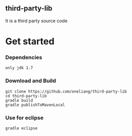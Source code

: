 third-party-lib
---
It is a third party source code


# Get started
### Dependencies
```
only jdk 1.7
```

### Download and Build
```
git clone https://github.com/oneliang/third-party-lib
cd third-party-lib
gradle build
gradle publishToMavenLocal
```

### Use for eclipse
```
gradle eclipse
```